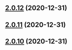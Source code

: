 ## [2.0.12](https://github.com/justsuccess/tools/compare/v2.0.11...v2.0.12) (2020-12-31)



## [2.0.11](https://github.com/justsuccess/tools/compare/v2.0.10...v2.0.11) (2020-12-31)



## [2.0.10](https://github.com/justsuccess/tools/compare/v2.0.6...v2.0.10) (2020-12-31)



